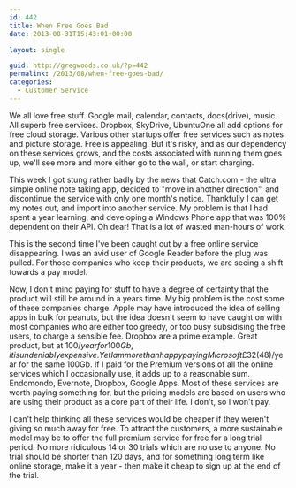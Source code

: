 ```yaml
---
id: 442
title: When Free Goes Bad
date: 2013-08-31T15:43:01+00:00

layout: single

guid: http://gregwoods.co.uk/?p=442
permalink: /2013/08/when-free-goes-bad/
categories:
  - Customer Service
---
```

We all love free stuff. Google mail, calendar, contacts, docs(drive), music. All superb free services. Dropbox, SkyDrive, UbuntuOne all add options for free cloud storage. Various other startups offer free services such as notes and picture storage. Free is appealing. But it's risky, and as our dependency on these services grows, and the costs associated with running them goes up, we'll see more and more either go to the wall, or start charging.

This week I got stung rather badly by the news that Catch.com - the ultra simple online note taking app, decided to "move in another direction", and discontinue the service with only one month's notice. Thankfully I can get my notes out, and import into another service. My problem is that I had spent a year learning, and developing a Windows Phone app that was 100% dependent on their API. Oh dear! That is a lot of wasted man-hours of work.

This is the second time I've been caught out by a free online service disappearing. I was an avid user of Google Reader before the plug was pulled. For those companies who keep their products, we are seeing a shift towards a pay model.

Now, I don't mind paying for stuff to have a degree of certainty that the product will still be around in a years time. My big problem is the cost some of these companies charge. Apple may have introduced the idea of selling apps in bulk for peanuts, but the idea doesn't seem to have caught on with most companies who are either too greedy, or too busy subsidising the free users, to charge a sensible fee. Dropbox are a prime example. Great product, but at $100/year for 100Gb, it is undeniably expensive. Yet I am more than happy paying Microsoft £32 ($48)/year for the same 100Gb. If I paid for the Premium versions of all the online services which I occasionally use, it adds up to a reasonable sum. Endomondo, Evernote, Dropbox, Google Apps. Most of these services are worth paying something for, but the pricing models are based on users who are using their product as a core part of their life. I don't, so I won't pay.

I can't help thinking all these services would be cheaper if they weren't giving so much away for free. To attract the customers, a more sustainable model may be to offer the full premium service for free for a long trial period. No more ridiculous 14 or 30 trials which are no use to anyone. No trial should be shorter than 120 days, and for something long term like online storage, make it a year - then make it cheap to sign up at the end of the trial.